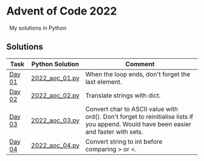 # Advent of Code 2022

&nbsp;
My solutions in Python

## Solutions

Task                                                              | Python Solution             | Comment
---                                                               | ---                         | ---
[Day 01](http://adventofcode.com/2022/day/1)         | [2022_aoc_01.py](2022_aoc_01.py) | When the loop ends, don't forget the last element.
[Day 02](http://adventofcode.com/2022/day/2)         | [2022_aoc_02.py](2022_aoc_02.py) | Translate strings with dict.
[Day 03](http://adventofcode.com/2022/day/3)         | [2022_aoc_03.py](2022_aoc_03.py) | Convert char to ASCII value with ord(). Don't forget to reinitialise lists if you append. Would have been easier and faster with sets.
[Day 04](http://adventofcode.com/2022/day/4)         | [2022_aoc_04.py](2022_aoc_04.py) | Convert string to int before comparing > or <.

